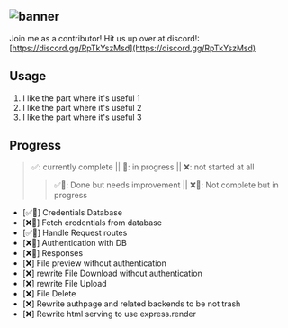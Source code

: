 ![banner](https://media.discordapp.net/attachments/914057325352976438/1046406007091380345/goofy300.png)
--
Join me as a contributor!
Hit us up over at discord!: [https://discord.gg/RpTkYszMsd](https://discord.gg/RpTkYszMsd)

## Usage
1. I like the part where it's useful 1
2. I like the part where it's useful 2
3. I like the part where it's useful 3
## Progress
> ✅: currently complete || 🚧: in progress || ❌: not started at all
>> ✅🚧: Done but needs improvement || ❌🚧: Not complete but in progress
- [✅🚧] Credentials Database
- [❌🚧] Fetch credentials from database
- [✅🚧] Handle Request routes
- [❌🚧] Authentication with DB
- [❌🚧] Responses
- [❌] File preview without authentication
- [❌] rewrite File Download without authentication
- [❌] rewrite File Upload
- [❌] File Delete
- [❌] Rewrite authpage and related backends to be not trash
- [❌] Rewrite html serving to use express.render

